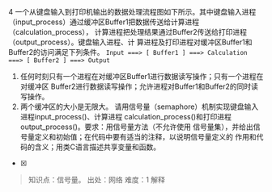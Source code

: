 4
一个从键盘输入到打印机输出的数据处理流程图如下所示。其中键盘输入进程
（input_process）通过缓冲区Buffer1把数据传送给计算进程（calculation_process），
计算进程把处理结果通过Buffer2传送给打印进程（output_process）。键盘输入进程、计
算进程及打印进程对缓冲区Buffer1和Buffer2的访问满足下列条件。
    ```
	    Input ===> [ Buffer1 ] ===> Calculation ===> [ Buffer2 ] ===> Output
	    ```
  1. 任何时刻只有一个进程在对缓冲区Buffer1进行数据读写操作；只有一个进程在对缓冲区 Buffer2进行数据读写操作；允许进程对Buffer1和Buffer2的同时读写操作。
  2. 两个缓冲区的大小是无限大。
请用信号量（semaphore）机制实现键盘输入进程input_process()、计算进程
calculation_process()和打印进程output_process()。要求：用信号量方法（不允许使用
信号量集），并给出信号量定义和初始值；在代码中要有适当的注释，以说明信号量定义的 作用和代码的含义；用类C语言描述共享变量和函数。
- [x]  

> 知识点：信号量。
> 出处：网络
> 难度：1
> 解释
